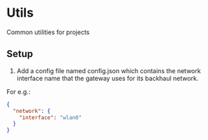 # Utils
Common utilities for projects

## Setup
1. Add a config file named config.json which contains the network interface name that the gateway uses for its backhaul network.

For e.g.:
```json
{
  "network": {
    "interface": "wlan0"
  }
}
```
